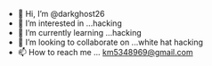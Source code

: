 - 👋 Hi, I’m @darkghost26
- 👀 I’m interested in ...hacking
- 🌱 I’m currently learning ...hacking
- 💞️ I’m looking to collaborate on ...white hat hacking
- 📫 How to reach me ... km5348969@gmail.com

<!---
darkghost26/darkghost26 is a ✨ special ✨ repository because its `README.md` (this file) appears on your GitHub profile.
You can click the Preview link to take a look at your changes.
--->
